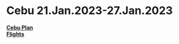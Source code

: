 # Cebu 21.Jan.2023-27.Jan.2023
**[Cebu Plan](https://github.com/CheckandRaise/Huanyu-s-travel-Plan/blob/main/Cebu/Plan.md)** \
**[Flights](https://github.com/CheckandRaise/Cebu-Travel/blob/main/Cebu/eTicket%20Cebu.pdf)**
